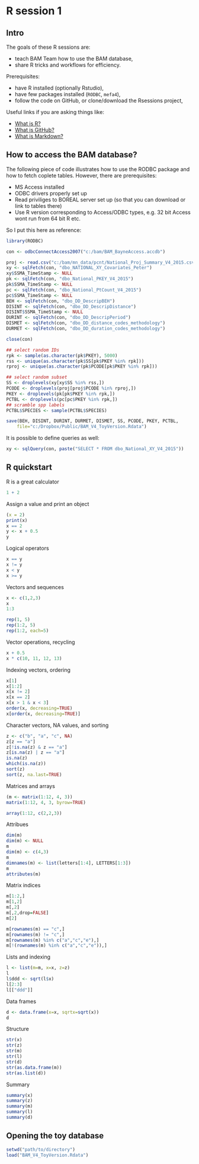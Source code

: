 R session 1
===========

## Intro

The goals of these R sessions are:

* teach BAM Team how to use the BAM database,
* share R tricks and workflows for efficiency.

Prerequisites:

* have R installed (optionally Rstudio),
* have few packages installed (`RODBC`, `mefa4`),
* follow the code on GitHub, or clone/download the Rsessions project,

Useful links if you are asking things like:

* [What is R?](http://www.r-project.org/)
* [What is GitHub?](https://github.com/about)
* [What is Markdown?](https://github.com/adam-p/markdown-here/wiki/Markdown-Cheatsheet)

## How to access the BAM database?

The following piece of code illustrates how to use the
RODBC package and how to fetch coplete tables.
However, there are prerequisites:

* MS Access installed
* ODBC drivers properly set up
* Read priviliges to BOREAL server set up (so that you can download or link to tables there)
* Use R version corresponding to Access/ODBC types, e.g. 32 bit Access wont run from 64 bit R etc.

So I put this here as reference:

```R
library(RODBC)

con <- odbcConnectAccess2007("c:/bam/BAM_BayneAccess.accdb")

proj <- read.csv("c:/bam/mn_data/pcnt/National_Proj_Summary_V4_2015.csv")
xy <- sqlFetch(con, "dbo_NATIONAL_XY_Covariates_Peter")
xy$SSMA_TimeStamp <- NULL
pk <- sqlFetch(con, "dbo_National_PKEY_V4_2015")
pk$SSMA_TimeStamp <- NULL
pc <- sqlFetch(con, "dbo_National_PtCount_V4_2015")
pc$SSMA_TimeStamp <- NULL
BEH <- sqlFetch(con, "dbo_DD_DescripBEH")
DISINT <- sqlFetch(con, "dbo_DD_DescripDistance")
DISINT$SSMA_TimeStamp <- NULL
DURINT <- sqlFetch(con, "dbo_DD_DescripPeriod")
DISMET <- sqlFetch(con, "dbo_DD_distance_codes_methodology")
DURMET <- sqlFetch(con, "dbo_DD_duration_codes_methodology")

close(con)

## select random IDs
rpk <- sample(as.character(pk$PKEY), 5000)
rss <- unique(as.character(pk$SS[pk$PKEY %in% rpk]))
rproj <- unique(as.character(pk$PCODE[pk$PKEY %in% rpk]))

## select random subset
SS <- droplevels(xy[xy$SS %in% rss,])
PCODE <- droplevels(proj[proj$PCODE %in% rproj,])
PKEY <- droplevels(pk[pk$PKEY %in% rpk,])
PCTBL <- droplevels(pc[pc$PKEY %in% rpk,])
## scramble spp labels
PCTBL$SPECIES <- sample(PCTBL$SPECIES)

save(BEH, DISINT, DURINT, DURMET, DISMET, SS, PCODE, PKEY, PCTBL,
    file="c:/Dropbox/Public/BAM_V4_ToyVersion.Rdata")
```

It is possible to define queries as well:

```R
xy <- sqlQuery(con, paste("SELECT * FROM dbo_National_XY_V4_2015"))
```

## R quickstart

R is a great calculator
```R
1 + 2
```

Assign a value and print an object
```R
(x = 2)
print(x)
x == 2
y <- x + 0.5
y
```

Logical operators
```R
x == y
x != y
x < y
x >= y
```

Vectors and sequences
```R
x <- c(1,2,3)
x
1:3

rep(1, 5)
rep(1:2, 5)
rep(1:2, each=5)
```

Vector operations, recycling
```R
x + 0.5
x * c(10, 11, 12, 13)
```

Indexing vectors, ordering
```R
x[1]
x[1:2]
x[x != 2]
x[x == 2]
x[x > 1 & x < 3]
order(x, decreasing=TRUE)
x[order(x, decreasing=TRUE)]
```

Character vectors, NA values, and sorting
```R
z <- c("b", "a", "c", NA)
z[z == "a"]
z[!is.na(z) & z == "a"]
z[is.na(z) | z == "a"]
is.na(z)
which(is.na(z))
sort(z)
sort(z, na.last=TRUE)
```

Matrices and arrays
```R
(m <- matrix(1:12, 4, 3))
matrix(1:12, 4, 3, byrow=TRUE)

array(1:12, c(2,2,3))
```

Attribues
```R
dim(m)
dim(m) <- NULL
m
dim(m) <- c(4,3)
m
dimnames(m) <- list(letters[1:4], LETTERS[1:3])
m
attributes(m)
```

Matrix indices
```R
m[1:2,]
m[1,2]
m[,2]
m[,2,drop=FALSE]
m[2]

m[rownames(m) == "c",]
m[rownames(m) != "c",]
m[rownames(m) %in% c("a","c","e"),]
m[!(rownames(m) %in% c("a","c","e")),]
```

Lists and indexing
```R
l <- list(m=m, x=x, z=z)
l
l$ddd <- sqrt(l$x)
l[2:3]
l[["ddd"]]
```

Data frames
```R
d <- data.frame(x=x, sqrtx=sqrt(x))
d
```

Structure
```R
str(x)
str(z)
str(m)
str(l)
str(d)
str(as.data.frame(m))
str(as.list(d))
```

Summary
```R
summary(x)
summary(z)
summary(m)
summary(l)
summary(d)
```

## Opening the toy database

```R
setwd("path/to/directory")
load("BAM_V4_ToyVersion.Rdata")
```


